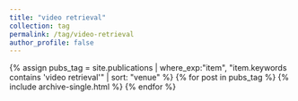 ```yaml
---
title: "video retrieval"
collection: tag
permalink: /tag/video-retrieval
author_profile: false
---
```

{% assign pubs_tag = site.publications | where_exp:"item", "item.keywords contains 'video retrieval'" | sort: "venue" %}
{% for post in pubs_tag %}
  {% include archive-single.html %}
{% endfor %}